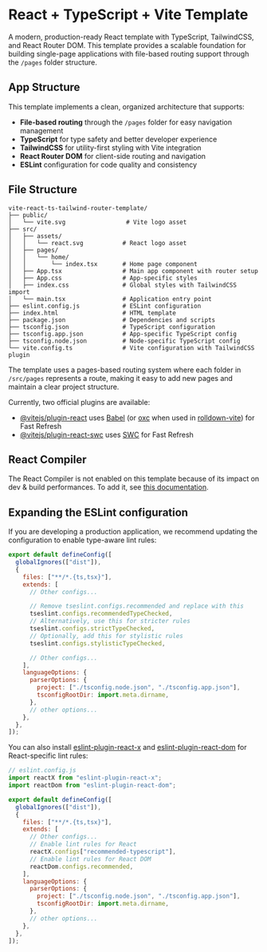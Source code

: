 # React + TypeScript + Vite Template

A modern, production-ready React template with TypeScript, TailwindCSS, and React Router DOM. This template provides a scalable foundation for building single-page applications with file-based routing support through the `/pages` folder structure.

## App Structure

This template implements a clean, organized architecture that supports:

- **File-based routing** through the `/pages` folder for easy navigation management
- **TypeScript** for type safety and better developer experience
- **TailwindCSS** for utility-first styling with Vite integration
- **React Router DOM** for client-side routing and navigation
- **ESLint** configuration for code quality and consistency

## File Structure

```
vite-react-ts-tailwind-router-template/
├── public/
│   └── vite.svg                 # Vite logo asset
├── src/
│   ├── assets/
│   │   └── react.svg           # React logo asset
│   ├── pages/
│   │   └── home/
│   │       └── index.tsx       # Home page component
│   ├── App.tsx                 # Main app component with router setup
│   ├── App.css                 # App-specific styles
│   ├── index.css               # Global styles with TailwindCSS import
│   └── main.tsx                # Application entry point
├── eslint.config.js            # ESLint configuration
├── index.html                  # HTML template
├── package.json                # Dependencies and scripts
├── tsconfig.json               # TypeScript configuration
├── tsconfig.app.json           # App-specific TypeScript config
├── tsconfig.node.json          # Node-specific TypeScript config
└── vite.config.ts              # Vite configuration with TailwindCSS plugin
```

The template uses a pages-based routing system where each folder in `/src/pages` represents a route, making it easy to add new pages and maintain a clear project structure.

Currently, two official plugins are available:

- [@vitejs/plugin-react](https://github.com/vitejs/vite-plugin-react/blob/main/packages/plugin-react) uses [Babel](https://babeljs.io/) (or [oxc](https://oxc.rs) when used in [rolldown-vite](https://vite.dev/guide/rolldown)) for Fast Refresh
- [@vitejs/plugin-react-swc](https://github.com/vitejs/vite-plugin-react/blob/main/packages/plugin-react-swc) uses [SWC](https://swc.rs/) for Fast Refresh

## React Compiler

The React Compiler is not enabled on this template because of its impact on dev & build performances. To add it, see [this documentation](https://react.dev/learn/react-compiler/installation).

## Expanding the ESLint configuration

If you are developing a production application, we recommend updating the configuration to enable type-aware lint rules:

```js
export default defineConfig([
  globalIgnores(["dist"]),
  {
    files: ["**/*.{ts,tsx}"],
    extends: [
      // Other configs...

      // Remove tseslint.configs.recommended and replace with this
      tseslint.configs.recommendedTypeChecked,
      // Alternatively, use this for stricter rules
      tseslint.configs.strictTypeChecked,
      // Optionally, add this for stylistic rules
      tseslint.configs.stylisticTypeChecked,

      // Other configs...
    ],
    languageOptions: {
      parserOptions: {
        project: ["./tsconfig.node.json", "./tsconfig.app.json"],
        tsconfigRootDir: import.meta.dirname,
      },
      // other options...
    },
  },
]);
```

You can also install [eslint-plugin-react-x](https://github.com/Rel1cx/eslint-react/tree/main/packages/plugins/eslint-plugin-react-x) and [eslint-plugin-react-dom](https://github.com/Rel1cx/eslint-react/tree/main/packages/plugins/eslint-plugin-react-dom) for React-specific lint rules:

```js
// eslint.config.js
import reactX from "eslint-plugin-react-x";
import reactDom from "eslint-plugin-react-dom";

export default defineConfig([
  globalIgnores(["dist"]),
  {
    files: ["**/*.{ts,tsx}"],
    extends: [
      // Other configs...
      // Enable lint rules for React
      reactX.configs["recommended-typescript"],
      // Enable lint rules for React DOM
      reactDom.configs.recommended,
    ],
    languageOptions: {
      parserOptions: {
        project: ["./tsconfig.node.json", "./tsconfig.app.json"],
        tsconfigRootDir: import.meta.dirname,
      },
      // other options...
    },
  },
]);
```
